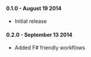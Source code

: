 #### 0.1.0 - August 19 2014
* Initial release

#### 0.2.0 - September 13 2014
* Added F# friendly workflows